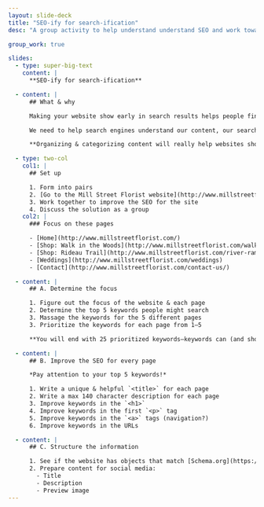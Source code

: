 ```yaml
---
layout: slide-deck
title: "SEO-ify for search-ification"
desc: "A group activity to help understand understand SEO and work towards organizing & categorizing content."

group_work: true

slides:
  - type: super-big-text
    content: |
      **SEO-ify for search-ification**

  - content: |
      ## What & why

      Making your website show early in search results helps people find you.

      We need to help search engines understand our content, our search keywords—and write content for human beings.

      **Organizing & categorizing content will really help websites show in search results.**

  - type: two-col
    col1: |
      ## Set up

      1. Form into pairs
      2. [Go to the Mill Street Florist website](http://www.millstreetflorist.com/)
      3. Work together to improve the SEO for the site
      4. Discuss the solution as a group
    col2: |
      ### Focus on these pages

      - [Home](http://www.millstreetflorist.com/)
      - [Shop: Walk in the Woods](http://www.millstreetflorist.com/walk-in-the-woods/)
      - [Shop: Rideau Trail](http://www.millstreetflorist.com/river-ramble/)
      - [Weddings](http://www.millstreetflorist.com/weddings)
      - [Contact](http://www.millstreetflorist.com/contact-us/)

  - content: |
      ## A. Determine the focus

      1. Figure out the focus of the website & each page
      2. Determine the top 5 keywords people might search
      3. Massage the keywords for the 5 different pages
      3. Prioritize the keywords for each page from 1–5

      **You will end with 25 prioritized keywords—keywords can (and should) repeat on pages**

  - content: |
      ## B. Improve the SEO for every page

      *Pay attention to your top 5 keywords!*

      1. Write a unique & helpful `<title>` for each page
      2. Write a max 140 character description for each page
      3. Improve keywords in the `<h1>`
      4. Improve keywords in the first `<p>` tag
      5. Improve keywords in the `<a>` tags (navigation?)
      6. Improve keywords in the URLs

  - content: |
      ## C. Structure the information

      1. See if the website has objects that match [Schema.org](https://schema.org/docs/full.html)—and quickly outline the important information
      2. Prepare content for social media:
        - Title
        - Description
        - Preview image
---
```

